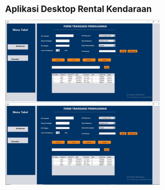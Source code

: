 # Aplikasi Desktop Rental Kendaraan
![RentalKendaraan ](rentalcover1.jpg)
![RentalKendaraan ](rentalcover2.jpg)


